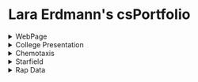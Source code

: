 # Lara Erdmann's csPortfolio
<details>
 <summary>WebPage</summary>
 
[here](https://erdmannl.github.io/calvin/CalvinTheCat.html)
 
 In this project my goal was to create an aesthetically pleasing and clean cut webpage. I enjoyed working with the html and the css, as I don't usually spend much time coding in these languages. The hardest part was finding out a way to make the image flip when the mouse goes over it.
</details>

<details>
 <summary>College Presentation</summary> 
 
 [here](https://docs.google.com/presentation/d/e/2PACX-1vTZek2lQ7Txn6jkje4JWAWMJb9cbUNHL4Q0ngFRjaAl3cH6w1VBKqrqF_9mtU1TE0mAaK-gDh9VEwfv/pub?start=true&loop=true&delayms=10000)
 
I had a lot of fun making and giving my presentation on the Universtiy of Minnesota's computer science department. I love the school and enjoyed the opportunity to learn more about the school and get an even better feel for all that I will be experiencing the next few years. 
 </details>

<details>
 <summary>Chemotaxis</summary>
 
 [here](https://erdmannl.github.io/chemotaxis4/)
 
 In this lab too I encountered problems with loading different images in Java. The solution that I came up with was adding a parameter for a PImage in one of my constructors, which then allowed me to use an image of my cats face as an object. 
 </details>
 
<details>
 <summary>Starfield</summary>
 
 [here](https://erdmannl.github.io/starfield5/)
 
 My knowledge of interfaces and understanding of how helpful thier methods can be grew signifcantly during this lab. I learned how map works and was able to use it to create the appearance of 3d movement in 2d and also adjust speed of movement depending on the y-position of the mouse.
 </details>
 
 <details>
 <summary> Rap Data </summary>
 
 [here](https://github.com/erdmannl/rapData)
 
 In this project I explored the map data structure by working with large data. I was hoping to examine the correlation between domestic abuse and the amount of explicit languiage towards women in rap, but was unable to find sufficent data for abuse statistics over the past few years. Instead I used the top 12 rap songs from the past 10 years and parsed through the lyrics, keeping count of derogatory terms used in regard to women. In doing this I hoped to see if there has been an increase in negative languag, but due to the limited data available I wasn't able to get as big as a collection as I would have liked. TO illustrate what I found, I crearted particle objects for each lyric with the red particles being negative words towards women, and the rest being neutral. This was my favorite project that I have done over the year as it connects coding with social awareness.
 
<details>
 <summary>Portfolio Questions</summary>
 1) can be found above in project dropdowns
 2) I am proud of my problem solving and also creativity. These types of projects do not come very naturally to me and it takes a lot of thinking to get an idea of an original and different project. When attempting to carry out these ideas there is always something that doesn't work as I'd hoped and I need to find a way to fix it or find a new way to do it. 
 3)An example of the creativity would be my ligthning lab and the flying image on the side 
 ```java
 function draw() {
  background(sky);
  image(ftn, 250, (mouseY-190));
  text('The Fifteen Percent', 175, 175);
```
 An example of the problem solving would be in the chemotaxis lab and adding a fourth parameter in the constructor
 ```java
   Bac(int x, int y, PImage p) {
    this.x=x;
    this.y=y;
    cat = p;
    image(cat, x,y);
  }
 ```
 4)The most significant hurdle was probably my lightning lab and trying to figure out what was causing the issue in the code. After a lot of digging and searching for the problem I decided to try in JavaScript which worked a lot better and allowed me to make my code look the way I had hoped. 
 6) The problem that I had with my lightning lab was fized by a collaborative effort with Dr. R in being able to find the mistakes and look for ways to make it function better. With the same project I individually recreated the program in javascript and was able to make it execute properly. 

```java

 class OddballParticle implements particle {
  double x, y, speed;
  float colr;

  OddballParticle() {
    x=1;
    y=height/2;
  }
  void move() {
    x+=2;
    y+=Math.sin(x)*50;

    if (x>600) {
      x=0;
      y=height/2;
    }

    colr=map(mouseX, 0, width, 10, 590);
  }

  void show() {
    fill(255, 0, colr);
    ellipse((float)x, (float)y, 10, 10);
  }
}
```
